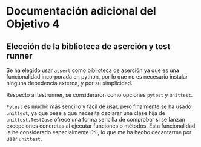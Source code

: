 # Documentación adicional del Objetivo 4

## Elección de la biblioteca de aserción y test runner

Se ha elegido usar `assert` como biblioteca de aserción ya que es una funcionalidad incorporada en python, por lo que no es necesario instalar ninguna depedencia externa, y por su simplicidad.

Respecto al testrunner, se consideraron como opciones `pytest` y `unittest`.

`Pytest` es mucho más sencillo y fácil de usar, pero finalmente se ha usado `unittest`, ya que pese a que necesita declarar una clase hija de `unittest.TestCase` ofrece una forma sencilla de comprobar si se lanzan excepciones concretas al ejecutar funciones o métodos. Esta funcionalidad la he considerado especialmente útil, lo que me ha hecho decantarme por usar `unittest`.

